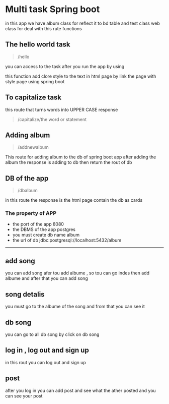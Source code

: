 # Multi task Spring boot
 in this app  we have  album class  for reflect it to bd table
 and test class web class for deal with this rute functions
## The hello world  task 
> /hello

you can access  to the task after you run the app by using 

 
this function add clore style to the text in html page by link
the page with style page using spring boot

## To capitalize task 
 this route that turns words into UPPER CASE response 
 >/capitalize/the word or statement


## Adding album
> /addnewalbum 

This route for adding album to the db of spring boot app
after adding the album the response is  adding to db then 
return the rout of db 


## DB of the app
> /dbalbum

in this route  the response is the html page contain the db as cards 

### The property of APP
- the port of the app 8080
- the DBMS of the app postgres
- you must create db name album
- the url of db jdbc:postgresql://localhost:5432/album

---
## add song
you can add song afer tou add albume , so tou can go indes then add albume and after that you can
add song 

## song detalis 
you must go to the albume of the song and from that you can see it

## db song
you can go to all db song by click on db song

## log in , log out  and sign up

in this rout you can log out and sign up

## post

after you log in you can add post and see what the ather posted and you can see your post



